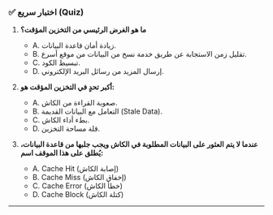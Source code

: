 ### ✅ اختبار سريع (Quiz)
1.  **ما هو الغرض الرئيسي من التخزين المؤقت؟**
    * A. زيادة أمان قاعدة البيانات.
    * B. تقليل زمن الاستجابة عن طريق خدمة نسخ من البيانات من موقع أسرع.
    * C. تبسيط الكود.
    * D. إرسال المزيد من رسائل البريد الإلكتروني.

2.  **أكبر تحدٍ في التخزين المؤقت هو:**
    * A. صعوبة القراءة من الكاش.
    * B. التعامل مع البيانات القديمة (Stale Data).
    * C. بطء أداء الكاش.
    * D. قلة مساحة التخزين.

3.  **عندما لا يتم العثور على البيانات المطلوبة في الكاش ويجب جلبها من قاعدة البيانات، يُطلق على هذا الموقف اسم:**
    * A. Cache Hit (إصابة الكاش)
    * B. Cache Miss (إخفاق الكاش)
    * C. Cache Error (خطأ الكاش)
    * D. Cache Block (كتلة الكاش)

---